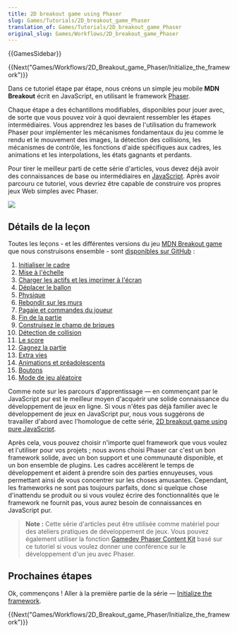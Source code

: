 ```yaml
---
title: 2D breakout game using Phaser
slug: Games/Tutorials/2D_breakout_game_Phaser
translation_of: Games/Tutorials/2D_breakout_game_Phaser
original_slug: Games/Workflows/2D_breakout_game_Phaser
---
```

{{GamesSidebar}}

{{Next("Games/Workflows/2D_Breakout_game_Phaser/Initialize_the_framework")}}

Dans ce tutoriel étape par étape, nous créons un simple jeu mobile **MDN Breakout** écrit en JavaScript, en utilisant le framework [Phaser](http://phaser.io/).

Chaque étape a des échantillons modifiables, disponibles pour jouer avec, de sorte que vous pouvez voir à quoi devraient ressembler les étapes intermédiaires. Vous apprendrez les bases de l'utilisation du framework Phaser pour implémenter les mécanismes fondamentaux du jeu comme le rendu et le mouvement des images, la détection des collisions, les mécanismes de contrôle, les fonctions d'aide spécifiques aux cadres, les animations et les interpolations, les états gagnants et perdants.

Pour tirer le meilleur parti de cette série d'articles, vous devez déjà avoir des connaissances de base ou intermédiaires en [JavaScript](/fr/Learn/Getting_started_with_the_web/JavaScript_basics). Après avoir parcouru ce tutoriel, vous devriez être capable de construire vos propres jeux Web simples avec Phaser.

![](mdn-breakout-phaser.png)

## Détails de la leçon

Toutes les leçons - et les différentes versions du jeu [MDN Breakout game](https://end3r.github.io/Gamedev-Phaser-Content-Kit/demos/lesson16.html) que nous construisons ensemble - sont [disponibles sur GitHub](https://end3r.github.io/Gamedev-Phaser-Content-Kit/demos/) :

1. [Initialiser le cadre](/fr/docs/Games/Workflows/2D_Breakout_game_Phaser/Initialize_the_framework)
2. [Mise à l'échelle](/fr/docs/Games/Workflows/2D_Breakout_game_Phaser/Scaling)
3. [Charger les actifs et les imprimer à l'écran](/fr/docs/Games/Workflows/2D_Breakout_game_Phaser/Load_the_assets_and_print_them_on_screen)
4. [Déplacer le ballon](/fr/docs/Games/Workflows/2D_Breakout_game_Phaser/Move_the_ball)
5. [Physique](/fr/docs/Games/Workflows/2D_Breakout_game_Phaser/Physics)
6. [Rebondir sur les murs](/fr/docs/Games/Workflows/2D_Breakout_game_Phaser/Bounce_off_the_walls)
7. [Pagaie et commandes du joueur](/fr/docs/Games/Workflows/2D_Breakout_game_Phaser/Player_paddle_and_controls)
8. [Fin de la partie](/fr/docs/Games/Workflows/2D_Breakout_game_Phaser/Game_over)
9. [Construisez le champ de briques](/fr/docs/Games/Workflows/2D_Breakout_game_Phaser/Build_the_brick_field)
10. [Détection de collision](/fr/docs/Games/Workflows/2D_Breakout_game_Phaser/Collision_detection)
11. [Le score](/fr/docs/Games/Workflows/2D_Breakout_game_Phaser/The_score)
12. [Gagnez la partie](/fr/docs/Games/Workflows/2D_Breakout_game_Phaser/Win_the_game)
13. [Extra vies](/fr/docs/Games/Workflows/2D_Breakout_game_Phaser/Extra_lives)
14. [Animations et préadolescents](/fr/docs/Games/Workflows/2D_Breakout_game_Phaser/Animations_and_tweens)
15. [Boutons](/fr/docs/Games/Workflows/2D_Breakout_game_Phaser/Buttons)
16. [Mode de jeu aléatoire](/fr/docs/Games/Workflows/2D_Breakout_game_Phaser/Randomizing_gameplay)

Comme note sur les parcours d'apprentissage — en commençant par le JavaScript pur est le meilleur moyen d'acquérir une solide connaissance du développement de jeux en ligne. Si vous n'êtes pas déjà familier avec le développement de jeux en JavaScript pur, nous vous suggérons de travailler d'abord avec l'homologue de cette série, [2D breakout game using pure JavaScript](/fr/docs/Games/Workflows/2D_Breakout_game_pure_JavaScript).

Après cela, vous pouvez choisir n'importe quel framework que vous voulez et l'utiliser pour vos projets ; nous avons choisi Phaser car c'est un bon framework solide, avec un bon support et une communauté disponible, et un bon ensemble de plugins. Les cadres accélèrent le temps de développement et aident à prendre soin des parties ennuyeuses, vous permettant ainsi de vous concentrer sur les choses amusantes. Cependant, les frameworks ne sont pas toujours parfaits, donc si quelque chose d'inattendu se produit ou si vous voulez écrire des fonctionnalités que le framework ne fournit pas, vous aurez besoin de connaissances en JavaScript pur.

> **Note :** Cette série d'articles peut être utilisée comme matériel pour des ateliers pratiques de développement de jeux. Vous pouvez également utiliser la fonction [Gamedev Phaser Content Kit](https://github.com/end3r/Gamedev-Phaser-Content-Kit) basé sur ce tutoriel si vous voulez donner une conférence sur le développement d'un jeu avec Phaser.

## Prochaines étapes

Ok, commençons ! Aller à la première partie de la série — [Initialize the framework](/fr/docs/Games/Workflows/2D_Breakout_game_Phaser/Initialize_the_framework).

{{Next("Games/Workflows/2D_Breakout_game_Phaser/Initialize_the_framework")}}
